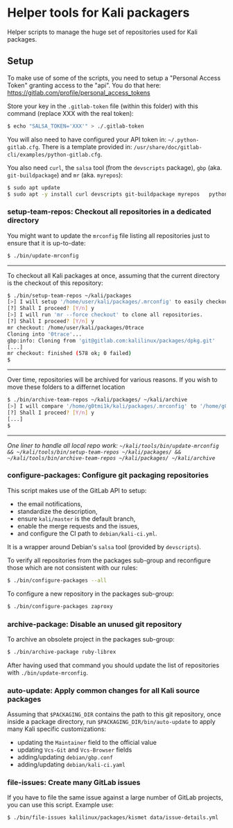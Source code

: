 # Helper tools for Kali packagers

Helper scripts to manage the huge set of repositories used for Kali packages.

## Setup

To make use of some of the scripts, you need to setup a "Personal Access
Token" granting access to the "api". You do that here:
<https://gitlab.com/profile/personal_access_tokens>

Store your key in the `.gitlab-token` file (within this folder) with this
command (replace XXX with the real token):

```bash
$ echo "SALSA_TOKEN='XXX'" > ./.gitlab-token
```

You will also need to have configured your API token in: `~/.python-gitlab.cfg`.
There is a template provided in: `/usr/share/doc/gitlab-cli/examples/python-gitlab.cfg`.

You also need `curl`, the `salsa` tool (from the `devscripts` package), `gbp`
(aka. `git-buildpackage`) and `mr` (aka. `myrepos`):

```bash
$ sudo apt update
$ sudo apt -y install curl devscripts git-buildpackage myrepos   python3-gitlab gitlab-cli
```

### setup-team-repos: Checkout all repositories in a dedicated directory

You might want to update the `mrconfig` file listing all repositories
just to ensure that it is up-to-date:

```bash
$ ./bin/update-mrconfig
```

- - -

To checkout all Kali packages at once, assuming that the current
directory is the checkout of this repository:

```bash
$ ./bin/setup-team-repos ~/kali/packages
[>] I will setup '/home/user/kali/packages/.mrconfig' to easily checkout all repositories.
[?] Shall I proceed? [Y/n] y
[>] I will run 'mr --force checkout' to clone all repositories.
[?] Shall I proceed? [Y/n] y
mr checkout: /home/user/kali/packages/0trace
Cloning into '0trace'...
gbp:info: Cloning from 'git@gitlab.com:kalilinux/packages/dpkg.git'
[...]
mr checkout: finished (578 ok; 0 failed)
$
```

- - -

Over time, repositories will be archived for various reasons. If you wish to move these folders to a differnet location

```bash
$ ./bin/archive-team-repos ~/kali/packages/ ~/kali/archive
[>] I will compare '/home/g0tmi1k/kali/packages/.mrconfig' to '/home/g0tmi1k/kali/packages' to see any packages which have been archived
[?] Shall I proceed? [Y/n] y
[...]
$
```

- - -

_One liner to handle all local repo work: `~/kali/tools/bin/update-mrconfig && ~/kali/tools/bin/setup-team-repos ~/kali/packages/ && ~/kali/tools/bin/archive-team-repos ~/kali/packages/ ~/kali/archive`_

### configure-packages: Configure git packaging repositories

This script makes use of the GitLab API to setup:
- the email notifications,
- standardize the description,
- ensure `kali/master` is the default branch,
- enable the merge requests and the issues,
- and configure the CI path to `debian/kali-ci.yml`.

It is a wrapper around Debian's `salsa` tool (provided by `devscripts`).

To verify all repositories from the packages sub-group and reconfigure those
which are not consistent with our rules:

```bash
$ ./bin/configure-packages --all
```

To configure a new repository in the packages sub-group:

```bash
$ ./bin/configure-packages zaproxy
```

### archive-package: Disable an unused git repository

To archive an obsolete project in the packages sub-group:

```bash
$ ./bin/archive-package ruby-librex
```

After having used that command you should update the list of repositories
with `./bin/update-mrconfig`.

### auto-update: Apply common changes for all Kali source packages

Assuming that `$PACKAGING_DIR` contains the path to this git repository,
once inside a package directory, run `$PACKAGING_DIR/bin/auto-update` to
apply many Kali specific customizations:

- updating the `Maintainer` field to the official value
- updating `Vcs-Git` and `Vcs-Browser` fields
- adding/updating `debian/gbp.conf`
- adding/updating `debian/kali-ci.yaml`

### file-issues: Create many GitLab issues

If you have to file the same issue against a large number of GitLab
projects, you can use this script. Example use:

```bash
$ ./bin/file-issues kalilinux/packages/kismet data/issue-details.yml
```
